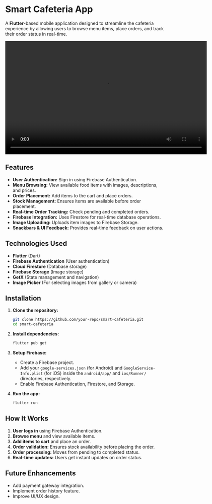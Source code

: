 # Smart Cafeteria App

A **Flutter**-based mobile application designed to streamline the cafeteria experience by allowing users to browse menu items, place orders, and track their order status in real-time.

<video width="640" height="360" controls>
  <source src="https://github.com/MdSadiqulAlam/smart_cafeteria/raw/main/SmartCafeteria_demo.mp4" type="video/mp4">
  Your browser does not support the video tag.
</video>



## Features
- **User Authentication:** Sign in using Firebase Authentication.
- **Menu Browsing:** View available food items with images, descriptions, and prices.
- **Order Placement:** Add items to the cart and place orders.
- **Stock Management:** Ensures items are available before order placement.
- **Real-time Order Tracking:** Check pending and completed orders.
- **Firebase Integration:** Uses Firestore for real-time database operations.
- **Image Uploading:** Uploads item images to Firebase Storage.
- **Snackbars & UI Feedback:** Provides real-time feedback on user actions.

## Technologies Used
- **Flutter** (Dart)
- **Firebase Authentication** (User authentication)
- **Cloud Firestore** (Database storage)
- **Firebase Storage** (Image storage)
- **GetX** (State management and navigation)
- **Image Picker** (For selecting images from gallery or camera)

## Installation
1. **Clone the repository:**
   ```sh
   git clone https://github.com/your-repo/smart-cafeteria.git
   cd smart-cafeteria
   ```

2. **Install dependencies:**
   ```sh
   flutter pub get
   ```

3. **Setup Firebase:**
   - Create a Firebase project.
   - Add your `google-services.json` (for Android) and `GoogleService-Info.plist` (for iOS) inside the `android/app/` and `ios/Runner/` directories, respectively.
   - Enable Firebase Authentication, Firestore, and Storage.

4. **Run the app:**
   ```sh
   flutter run
   ```


## How It Works
1. **User logs in** using Firebase Authentication.
2. **Browse menu** and view available items.
3. **Add items to cart** and place an order.
4. **Order validation:** Ensures stock availability before placing the order.
5. **Order processing:** Moves from pending to completed status.
6. **Real-time updates:** Users get instant updates on order status.

## Future Enhancements
- Add payment gateway integration.
- Implement order history feature.
- Improve UI/UX design.


